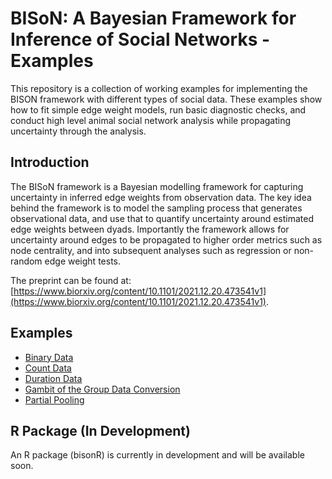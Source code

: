 # BISoN: A Bayesian Framework for Inference of Social Networks - Examples

This repository is a collection of working examples for implementing the BISON framework with different types of social data. These examples show how to fit simple edge weight models, run basic diagnostic checks, and conduct high level animal social network analysis while propagating uncertainty through the analysis.

## Introduction

The BISoN framework is a Bayesian modelling framework for capturing uncertainty in inferred edge weights from observation data. The key idea behind the framework is to model the sampling process that generates observational data, and use that to quantify uncertainty around estimated edge weights between dyads. Importantly the framework allows for uncertainty around edges to be propagated to higher order metrics such as node centrality, and into subsequent analyses such as regression or non-random edge weight tests.

The preprint can be found at: [https://www.biorxiv.org/content/10.1101/2021.12.20.473541v1](https://www.biorxiv.org/content/10.1101/2021.12.20.473541v1).

## Examples
* [Binary Data](examples/binary_data.md)
* [Count Data](examples/count_data.md)
* [Duration Data](examples/duration_data.md)
* [Gambit of the Group Data Conversion](examples/convert_gbi.md)
* [Partial Pooling](models/pooled_count_model.stan)

## R Package (In Development)

An R package (bisonR) is currently in development and will be available soon.

